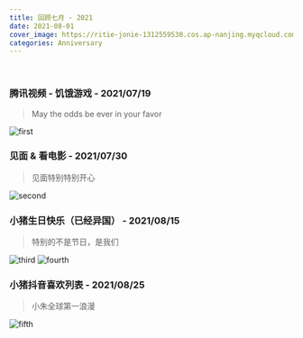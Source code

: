 ```yaml
---
title: 回顾七月 - 2021
date: 2021-08-01
cover_image: https://ritie-jonie-1312559530.cos.ap-nanjing.myqcloud.com/posts/20210801-summary.jpg
categories: Anniversary
---
```


<br>

### 腾讯视频 - 饥饿游戏 - 2021/07/19
<blockquote class="quote-card">
    <p>May the odds be ever in your favor</p>
</blockquote>

![first](https://ritie-jonie-1312559530.cos.ap-nanjing.myqcloud.com/posts/20210801-01.jpg)
<br>

### 见面 & 看电影 - 2021/07/30
<blockquote class="quote-card">
    <p>见面特别特别开心</p>
</blockquote>

![second](https://ritie-jonie-1312559530.cos.ap-nanjing.myqcloud.com/posts/20210801-02.jpg)
<br>

### 小猪生日快乐（已经异国） - 2021/08/15
<blockquote class="quote-card">
    <p>特别的不是节日，是我们</p>
</blockquote>

![third](https://ritie-jonie-1312559530.cos.ap-nanjing.myqcloud.com/posts/20210801-03.jpg)
![fourth](https://ritie-jonie-1312559530.cos.ap-nanjing.myqcloud.com/posts/20210801-04.jpg)
<br>

### 小猪抖音喜欢列表 - 2021/08/25
<blockquote class="quote-card">
    <p>小朱全球第一浪漫</p>
</blockquote>

![fifth](https://ritie-jonie-1312559530.cos.ap-nanjing.myqcloud.com/posts/20210801-05.jpg)
<br>


